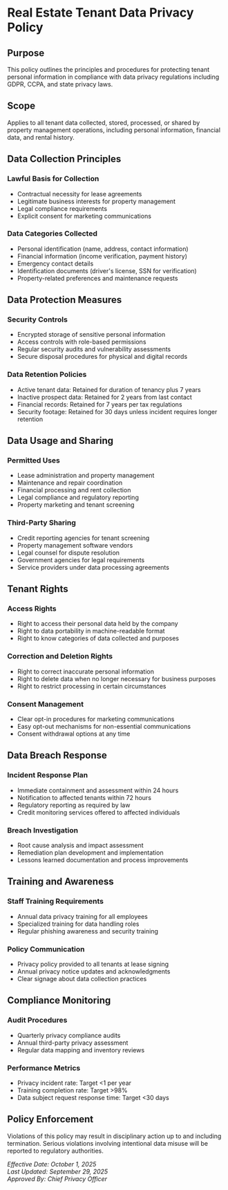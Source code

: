 # Real Estate Tenant Data Privacy Policy

## Purpose
This policy outlines the principles and procedures for protecting tenant personal information in compliance with data privacy regulations including GDPR, CCPA, and state privacy laws.

## Scope
Applies to all tenant data collected, stored, processed, or shared by property management operations, including personal information, financial data, and rental history.

## Data Collection Principles

### Lawful Basis for Collection
- Contractual necessity for lease agreements
- Legitimate business interests for property management
- Legal compliance requirements
- Explicit consent for marketing communications

### Data Categories Collected
- Personal identification (name, address, contact information)
- Financial information (income verification, payment history)
- Emergency contact details
- Identification documents (driver's license, SSN for verification)
- Property-related preferences and maintenance requests

## Data Protection Measures

### Security Controls
- Encrypted storage of sensitive personal information
- Access controls with role-based permissions
- Regular security audits and vulnerability assessments
- Secure disposal procedures for physical and digital records

### Data Retention Policies
- Active tenant data: Retained for duration of tenancy plus 7 years
- Inactive prospect data: Retained for 2 years from last contact
- Financial records: Retained for 7 years per tax regulations
- Security footage: Retained for 30 days unless incident requires longer retention

## Data Usage and Sharing

### Permitted Uses
- Lease administration and property management
- Maintenance and repair coordination
- Financial processing and rent collection
- Legal compliance and regulatory reporting
- Property marketing and tenant screening

### Third-Party Sharing
- Credit reporting agencies for tenant screening
- Property management software vendors
- Legal counsel for dispute resolution
- Government agencies for legal requirements
- Service providers under data processing agreements

## Tenant Rights

### Access Rights
- Right to access their personal data held by the company
- Right to data portability in machine-readable format
- Right to know categories of data collected and purposes

### Correction and Deletion Rights
- Right to correct inaccurate personal information
- Right to delete data when no longer necessary for business purposes
- Right to restrict processing in certain circumstances

### Consent Management
- Clear opt-in procedures for marketing communications
- Easy opt-out mechanisms for non-essential communications
- Consent withdrawal options at any time

## Data Breach Response

### Incident Response Plan
- Immediate containment and assessment within 24 hours
- Notification to affected tenants within 72 hours
- Regulatory reporting as required by law
- Credit monitoring services offered to affected individuals

### Breach Investigation
- Root cause analysis and impact assessment
- Remediation plan development and implementation
- Lessons learned documentation and process improvements

## Training and Awareness

### Staff Training Requirements
- Annual data privacy training for all employees
- Specialized training for data handling roles
- Regular phishing awareness and security training

### Policy Communication
- Privacy policy provided to all tenants at lease signing
- Annual privacy notice updates and acknowledgments
- Clear signage about data collection practices

## Compliance Monitoring

### Audit Procedures
- Quarterly privacy compliance audits
- Annual third-party privacy assessment
- Regular data mapping and inventory reviews

### Performance Metrics
- Privacy incident rate: Target <1 per year
- Training completion rate: Target >98%
- Data subject request response time: Target <30 days

## Policy Enforcement
Violations of this policy may result in disciplinary action up to and including termination. Serious violations involving intentional data misuse will be reported to regulatory authorities.

*Effective Date: October 1, 2025*  
*Last Updated: September 29, 2025*  
*Approved By: Chief Privacy Officer*